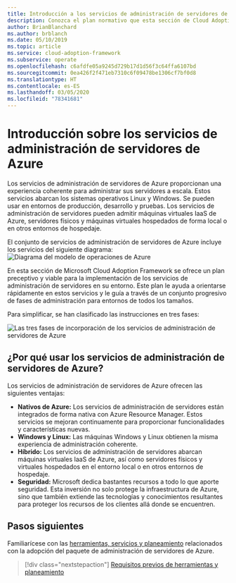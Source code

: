 ```yaml
---
title: Introducción a los servicios de administración de servidores de Azure
description: Conozca el plan normativo que esta sección de Cloud Adoption Framework para Azure ofrece un para la implementación de los servicios de administración de servidores en su entorno.
author: BrianBlanchard
ms.author: brblanch
ms.date: 05/10/2019
ms.topic: article
ms.service: cloud-adoption-framework
ms.subservice: operate
ms.openlocfilehash: c6afdfe05a9245d729b17d1d56f3c64ffa6107bd
ms.sourcegitcommit: 0ea426f2f471eb7310c6f09478be1306cf7bf0d8
ms.translationtype: HT
ms.contentlocale: es-ES
ms.lasthandoff: 03/05/2020
ms.locfileid: "78341681"
---
```

# <a name="overview-of-azure-server-management-services"></a>Introducción sobre los servicios de administración de servidores de Azure

Los servicios de administración de servidores de Azure proporcionan una experiencia coherente para administrar sus servidores a escala. Estos servicios abarcan los sistemas operativos Linux y Windows. Se pueden usar en entornos de producción, desarrollo y pruebas. Los servicios de administración de servidores pueden admitir máquinas virtuales IaaS de Azure, servidores físicos y máquinas virtuales hospedados de forma local o en otros entornos de hospedaje.

El conjunto de servicios de administración de servidores de Azure incluye los servicios del siguiente diagrama: ![Diagrama del modelo de operaciones de Azure](./media/operations-diagram.png)

En esta sección de Microsoft Cloud Adoption Framework se ofrece un plan preceptivo y viable para la implementación de los servicios de administración de servidores en su entorno. Este plan le ayuda a orientarse rápidamente en estos servicios y le guía a través de un conjunto progresivo de fases de administración para entornos de todos los tamaños.

Para simplificar, se han clasificado las instrucciones en tres fases:

![Las tres fases de incorporación de los servicios de administración de servidores de Azure](./media/operations-stages.png)

<!-- markdownlint-disable MD026 -->

## <a name="why-use-azure-server-management-services"></a>¿Por qué usar los servicios de administración de servidores de Azure?

Los servicios de administración de servidores de Azure ofrecen las siguientes ventajas:

- **Nativos de Azure:** Los servicios de administración de servidores están integrados de forma nativa con Azure Resource Manager. Estos servicios se mejoran continuamente para proporcionar funcionalidades y características nuevas.
- **Windows y Linux:** Las máquinas Windows y Linux obtienen la misma experiencia de administración coherente.
- **Híbrido:** Los servicios de administración de servidores abarcan máquinas virtuales IaaS de Azure, así como servidores físicos y virtuales hospedados en el entorno local o en otros entornos de hospedaje.
- **Seguridad:** Microsoft dedica bastantes recursos a todo lo que aporte seguridad. Esta inversión no solo protege la infraestructura de Azure, sino que también extiende las tecnologías y conocimientos resultantes para proteger los recursos de los clientes allá donde se encuentren.

## <a name="next-steps"></a>Pasos siguientes

Familiarícese con las [herramientas, servicios y planeamiento](./prerequisites.md) relacionados con la adopción del paquete de administración de servidores de Azure.

> [!div class="nextstepaction"]
> [Requisitos previos de herramientas y planeamiento](./prerequisites.md)
